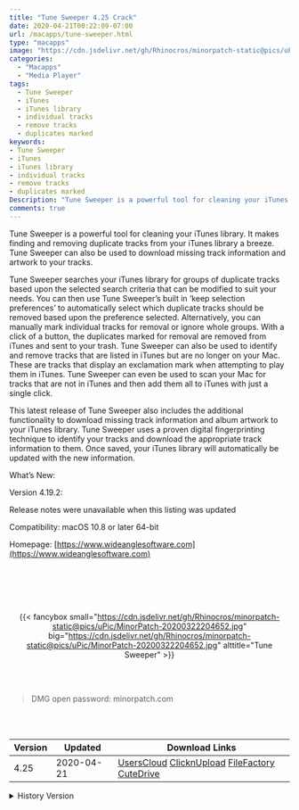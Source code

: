 ```yaml
---
title: "Tune Sweeper 4.25 Crack"
date: 2020-04-21T00:22:09-07:00
url: /macapps/tune-sweeper.html
type: "macapps"
image: "https://cdn.jsdelivr.net/gh/Rhinocros/minorpatch-static@pics/uPic/OcHMeo.png"
categories:
  - "Macapps"
  - "Media Player"
tags:
  - Tune Sweeper
  - iTunes
  - iTunes library
  - individual tracks
  - remove tracks
  - duplicates marked
keywords:
- Tune Sweeper
- iTunes
- iTunes library
- individual tracks
- remove tracks
- duplicates marked
Description: "Tune Sweeper is a powerful tool for cleaning your iTunes library. It makes finding and removing duplicate tracks from your iTunes library a breeze"
comments: true
---
```


Tune Sweeper is a powerful tool for cleaning your iTunes library. It makes finding and removing duplicate tracks from your iTunes library a breeze. Tune Sweeper can also be used to download missing track information and artwork to your tracks.

Tune Sweeper searches your iTunes library for groups of duplicate tracks based upon the selected search criteria that can be modified to suit your needs. You can then use Tune Sweeper’s built in ‘keep selection preferences’ to automatically select which duplicate tracks should be removed based upon the preference selected. Alternatively, you can manually mark individual tracks for removal or ignore whole groups. With a click of a button, the duplicates marked for removal are removed from iTunes and sent to your trash. Tune Sweeper can also be used to identify and remove tracks that are listed in iTunes but are no longer on your Mac. These are tracks that display an exclamation mark when attempting to play them in iTunes. Tune Sweeper can even be used to scan your Mac for tracks that are not in iTunes and then add them all to iTunes with just a single click.

This latest release of Tune Sweeper also includes the additional functionality to download missing track information and album artwork to your iTunes library. Tune Sweeper uses a proven digital fingerprinting technique to identify your tracks and download the appropriate track information to them. Once saved, your iTunes library will automatically be updated with the new information.

What’s New:

Version 4.19.2:

Release notes were unavailable when this listing was updated

Compatibility: macOS 10.8 or later 64-bit

Homepage: [https://www.wideanglesoftware.com](https://www.wideanglesoftware.com)

<br/>
<br/>
<script async src="https://pagead2.googlesyndication.com/pagead/js/adsbygoogle.js"></script>
<ins class="adsbygoogle"
     style="display:block; text-align:center;"
     data-ad-layout="in-article"
     data-ad-format="fluid"
     data-ad-client="ca-pub-8746275014476192"
     data-ad-slot="5144997159"></ins>
<script>
     (adsbygoogle = window.adsbygoogle || []).push({});
</script>
<br/>
<br/>


<center>

{{< fancybox small="https://cdn.jsdelivr.net/gh/Rhinocros/minorpatch-static@pics/uPic/MinorPatch-20200322204652.jpg" big="https://cdn.jsdelivr.net/gh/Rhinocros/minorpatch-static@pics/uPic/MinorPatch-20200322204652.jpg" alttitle="Tune Sweeper" >}}

</center>

<br/>
<br/>


> DMG open password: minorpatch.com

<br/>

<br/>
<div id="history_version" class="history_version">

| Version | Updated | Download Links |
| ---- | ---- | ---- |
| 4.25 | 2020-04-21 | [UsersCloud](https://ouo.io/k37NFI)   [ClicknUpload](https://ouo.io/y3JXrF)   [FileFactory](https://ouo.io/y3JXrF)   [CuteDrive](https://ouo.io/1mWBTW) |
<details>
<summary>History Version</summary>

| Version | Updated | Download Links |
| ---- | ---- | ---- |
| 4.24 | 2020-03-22 | [UsersCloud](https://ouo.io/pQZlycD)   [ClicknUpload](https://ouo.io/uYUtPD)   [FileFactory](https://ouo.io/kcxjgL)   [CuteDrive](https://ouo.io/JM5u1I) |
</details>

</div>
